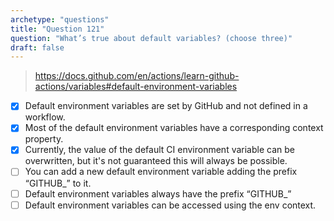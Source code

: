 ```yaml
---
archetype: "questions"
title: "Question 121"
question: "What’s true about default variables? (choose three)"
draft: false
---
```



> https://docs.github.com/en/actions/learn-github-actions/variables#default-environment-variables
- [x] Default environment variables are set by GitHub and not defined in a workflow.
- [x] Most of the default environment variables have a corresponding context property.
- [x] Currently, the value of the default CI environment variable can be overwritten, but it's not guaranteed this will always be possible.
- [ ] You can add a new default environment variable adding the prefix “GITHUB_” to it.
- [ ] Default environment variables always have the prefix “GITHUB_”
- [ ] Default environment variables can be accessed using the env context.
